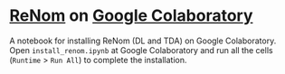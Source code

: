 # [ReNom](http://renom.jp/) on [Google Colaboratory](https://colab.research.google.com/)

A notebook for installing ReNom (DL and TDA) on Google Colaboratory.
Open `install_renom.ipynb` at Google Colaboratory and run all the cells (`Runtime` > `Run All`) to complete the installation.

